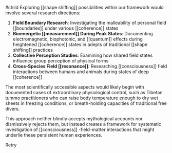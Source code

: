 #child 
Exploring [[shape shifting]] possibilities within our framework would involve several research directions:

1. **Field Boundary Research**: Investigating the malleability of personal field [[boundaries]]  under various [[coherence]] states
2. **Bioenergetic [[measurement]]  During Peak States**: Documenting electromagnetic, biophotonic, and [[quantum]]  effects during heightened [[coherence]] states in adepts of traditional [[shape shifting]] practices
3. **Collective Perception Studies**: Examining how shared field states influence group perception of physical forms
4. **Cross-Species Field [[resonance]]**: Researching [[consciousness]]  field interactions between humans and animals during states of deep [[coherence]]

The most scientifically accessible aspects would likely begin with documented cases of extraordinary physiological control, such as Tibetan tummo practitioners who can raise body temperature enough to dry wet sheets in freezing conditions, or breath-holding capacities of traditional free divers.

This approach neither blindly accepts mythological accounts nor dismissively rejects them, but instead creates a framework for systematic investigation of [[consciousness]] -field-matter interactions that might underlie these persistent human experiences.

Retry